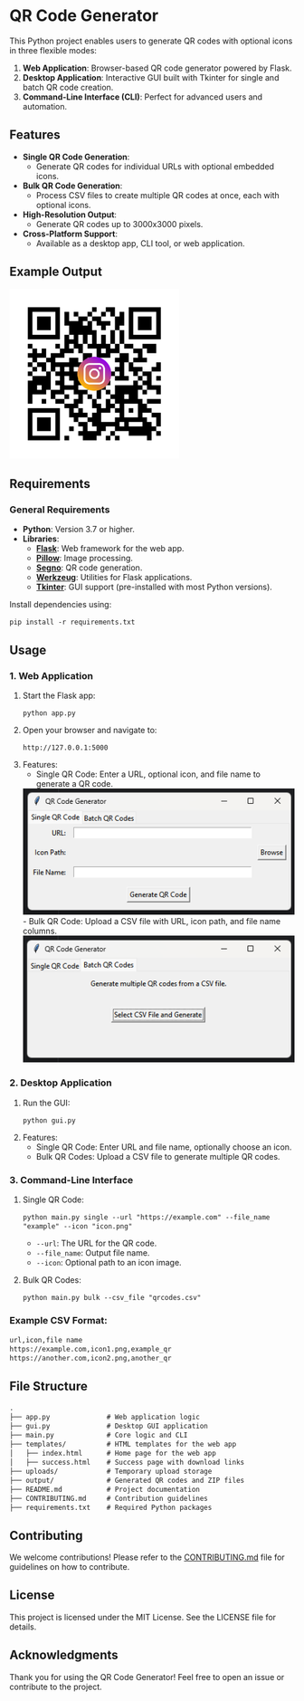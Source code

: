 
# QR Code Generator

This Python project enables users to generate QR codes with optional icons in three flexible modes:

1. **Web Application**: Browser-based QR code generator powered by Flask.
2. **Desktop Application**: Interactive GUI built with Tkinter for single and batch QR code creation.
3. **Command-Line Interface (CLI)**: Perfect for advanced users and automation.

## Features

- **Single QR Code Generation**:
  - Generate QR codes for individual URLs with optional embedded icons.
- **Bulk QR Code Generation**:
  - Process CSV files to create multiple QR codes at once, each with optional icons.
- **High-Resolution Output**:
  - Generate QR codes up to 3000x3000 pixels.
- **Cross-Platform Support**:
  - Available as a desktop app, CLI tool, or web application.

## Example Output
<img src="./docs/images/example_qr_code.png" alt="Example Output" width="300"/>

## Requirements

### General Requirements
- **Python**: Version 3.7 or higher.
- **Libraries**:
  - [**Flask**](https://flask.palletsprojects.com): Web framework for the web app.
  - [**Pillow**](https://pillow.readthedocs.io): Image processing.
  - [**Segno**](https://pypi.org/project/segno): QR code generation.
  - [**Werkzeug**](https://werkzeug.palletsprojects.com): Utilities for Flask applications.
  - [**Tkinter**](https://docs.python.org/3/library/tkinter.html): GUI support (pre-installed with most Python versions).

Install dependencies using:

```
pip install -r requirements.txt
```

## Usage

### 1. Web Application

1. Start the Flask app:
   ```
   python app.py
   ```
2. Open your browser and navigate to:
   ```
   http://127.0.0.1:5000
   ```
3. Features:
   - Single QR Code: Enter a URL, optional icon, and file name to generate a QR code.
    <img src="./docs/images/single_qr.png" alt="Single QR Code Generation" width="500"/>
   - Bulk QR Code: Upload a CSV file with URL, icon path, and file name columns.
     <img src="./docs/images/bulk_qr.png" alt="Bulk QR Code Generation" width="500"/>

### 2. Desktop Application

1. Run the GUI:
   ```
   python gui.py
   ```
2. Features:
   - Single QR Code: Enter URL and file name, optionally choose an icon.
   - Bulk QR Codes: Upload a CSV file to generate multiple QR codes.

### 3. Command-Line Interface

1. Single QR Code:
   ```
   python main.py single --url "https://example.com" --file_name "example" --icon "icon.png"
   ```
   - `--url`: The URL for the QR code.
   - `--file_name`: Output file name.
   - `--icon`: Optional path to an icon image.

2. Bulk QR Codes:
   ```
   python main.py bulk --csv_file "qrcodes.csv"
   ```

### Example CSV Format:
```
url,icon,file name
https://example.com,icon1.png,example_qr
https://another.com,icon2.png,another_qr
```

## File Structure

```
.
├── app.py              # Web application logic
├── gui.py              # Desktop GUI application
├── main.py             # Core logic and CLI
├── templates/          # HTML templates for the web app
│   ├── index.html      # Home page for the web app
│   ├── success.html    # Success page with download links
├── uploads/            # Temporary upload storage
├── output/             # Generated QR codes and ZIP files
├── README.md           # Project documentation
├── CONTRIBUTING.md     # Contribution guidelines
├── requirements.txt    # Required Python packages
```

## Contributing

We welcome contributions! Please refer to the [CONTRIBUTING.md](CONTRIBUTING.md) file for guidelines on how to contribute.

## License

This project is licensed under the MIT License. See the LICENSE file for details.

## Acknowledgments

Thank you for using the QR Code Generator! Feel free to open an issue or contribute to the project.

